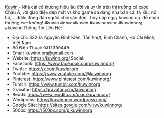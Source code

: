 [Kuwin](https://kuwinn.org/) - Nhà cái có thương hiệu lâu đời và uy tín trên thị trường cá cược Châu Á, với giao diện đẹp mắt và kho game đa dạng như bắn cá, tài xỉu, nổ hũ,... được đông đảo người chơi săn đón. Truy cập ngay kuwinn.org để nhận thưởng cực khủng!
#kuwin #nhacaikuwin #kuwincasino #kuwinnorg #kuwinn
Thông Tin Liên Hệ:
- Địa Chỉ: 332 Đ. Nguyễn Đình Kiên, Tân Nhựt, Bình Chánh, Hồ Chí Minh, Việt Nam
- Số Điện Thoại: 0812350449
- Email: kuwinn.org@gmail.com
- Website: https://kuwinn.org/
Social:
- Facebook: https://www.facebook.com/kuwinnorg/
- Twitter: https://x.com/kuwinnorg
- Youtube: https://www.youtube.com/@kuwinnorg
- Pinterest: https://www.pinterest.com/kuwinnorg/
- Tumblr: https://www.tumblr.com/kuwinnorg
- Gravatar: https://gravatar.com/kuwinnorg
- Reddit: https://www.reddit.com/user/kuwinnorg/
- Wordpress: https://kuwinnorg.wordpress.com/
- Google Site: https://sites.google.com/view/kuwinnorg/
- 500px: https://500px.com/p/kuwinnorg